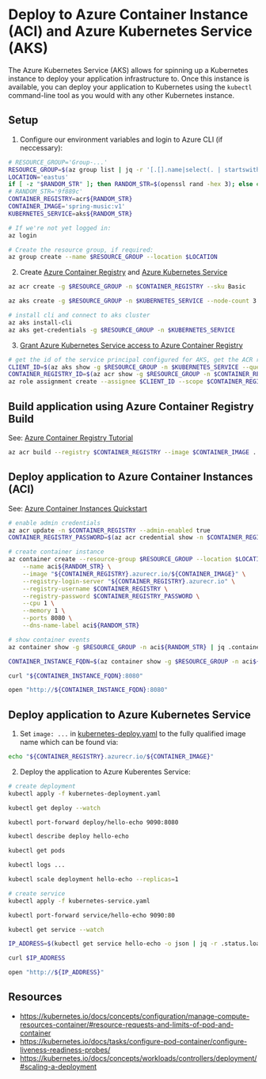 # Deploy to Azure Container Instance (ACI) and Azure Kubernetes Service (AKS)

The Azure Kubernetes Service (AKS) allows for spinning up a Kubernetes instance to deploy your application infrastructure to. Once this instance is available, you can deploy your application to Kubernetes using the `kubectl` command-line tool as you would with any other Kubernetes instance.

## Setup

1. Configure our environment variables and login to Azure CLI (if neccessary):

```bash
# RESOURCE_GROUP='Group-...'
RESOURCE_GROUP=$(az group list | jq -r '[.[].name|select(. | startswith("Group-"))][0]')
LOCATION='eastus'
if [ -z "$RANDOM_STR" ]; then RANDOM_STR=$(openssl rand -hex 3); else echo $RANDOM_STR; fi
# RANDOM_STR='9f889c'
CONTAINER_REGISTRY=acr${RANDOM_STR}
CONTAINER_IMAGE='spring-music:v1'
KUBERNETES_SERVICE=aks${RANDOM_STR}

# If we're not yet logged in:
az login

# Create the resource group, if required:
az group create --name $RESOURCE_GROUP --location $LOCATION
```

2. Create [Azure Container Registry](https://docs.microsoft.com/en-us/azure/container-registry/container-registry-get-started-azure-cli#create-a-container-registry) and [Azure Kubernetes Service](https://docs.microsoft.com/en-us/azure/aks/kubernetes-walkthrough#create-aks-cluster)

```bash
az acr create -g $RESOURCE_GROUP -n $CONTAINER_REGISTRY --sku Basic

az aks create -g $RESOURCE_GROUP -n $KUBERNETES_SERVICE --node-count 3 --generate-ssh-keys

# install cli and connect to aks cluster
az aks install-cli
az aks get-credentials -g $RESOURCE_GROUP -n $KUBERNETES_SERVICE
```

3. [Grant Azure Kubernetes Service access to Azure Container Registry](https://docs.microsoft.com/en-us/azure/container-registry/container-registry-auth-aks#grant-aks-access-to-acr)


```bash
# get the id of the service principal configured for AKS, get the ACR registry resource id, and create role assignment
CLIENT_ID=$(az aks show -g $RESOURCE_GROUP -n $KUBERNETES_SERVICE --query "servicePrincipalProfile.clientId" --output tsv)
CONTAINER_REGISTRY_ID=$(az acr show -g $RESOURCE_GROUP -n $CONTAINER_REGISTRY --query "id" --output tsv)
az role assignment create --assignee $CLIENT_ID --scope $CONTAINER_REGISTRY_ID --role Reader
```

## Build application using Azure Container Registry Build

See: [Azure Container Registry Tutorial](https://docs.microsoft.com/en-us/azure/container-registry/container-registry-tutorial-quick-build)

```bash
az acr build --registry $CONTAINER_REGISTRY --image $CONTAINER_IMAGE .
```

## Deploy application to Azure Container Instances (ACI)

See: [Azure Container Instances Quickstart](https://docs.microsoft.com/en-us/azure/container-instances/container-instances-quickstart#create-a-container)

```bash
# enable admin credentials
az acr update -n $CONTAINER_REGISTRY --admin-enabled true
CONTAINER_REGISTRY_PASSWORD=$(az acr credential show -n $CONTAINER_REGISTRY | jq -r .passwords[0].value)

# create container instance
az container create --resource-group $RESOURCE_GROUP --location $LOCATION \
    --name aci${RANDOM_STR} \
    --image "${CONTAINER_REGISTRY}.azurecr.io/${CONTAINER_IMAGE}" \
    --registry-login-server "${CONTAINER_REGISTRY}.azurecr.io" \
    --registry-username $CONTAINER_REGISTRY \
    --registry-password $CONTAINER_REGISTRY_PASSWORD \
    --cpu 1 \
    --memory 1 \
    --ports 8080 \
    --dns-name-label aci${RANDOM_STR}

# show container events
az container show -g $RESOURCE_GROUP -n aci${RANDOM_STR} | jq .containers[0].instanceView.events[]

CONTAINER_INSTANCE_FQDN=$(az container show -g $RESOURCE_GROUP -n aci${RANDOM_STR} | jq -r .ipAddress.fqdn)

curl "${CONTAINER_INSTANCE_FQDN}:8080"

open "http://${CONTAINER_INSTANCE_FQDN}:8080"
```

## Deploy application to Azure Kubernetes Service

1. Set `image: ...` in [kubernetes-deploy.yaml](kubernetes-deployment.yaml) to the fully qualified image name which can be found via:

```bash
echo "${CONTAINER_REGISTRY}.azurecr.io/${CONTAINER_IMAGE}"
```

2. Deploy the application to Azure Kuberentes Service:

```bash
# create deployment
kubectl apply -f kubernetes-deployment.yaml

kubectl get deploy --watch

kubectl port-forward deploy/hello-echo 9090:8080

kubectl describe deploy hello-echo

kubectl get pods

kubectl logs ...

kubectl scale deployment hello-echo --replicas=1

# create service
kubectl apply -f kubernetes-service.yaml

kubectl port-forward service/hello-echo 9090:80

kubectl get service --watch

IP_ADDRESS=$(kubectl get service hello-echo -o json | jq -r .status.loadBalancer.ingress[0].ip)

curl $IP_ADDRESS

open "http://${IP_ADDRESS}"
```

## Resources

- https://kubernetes.io/docs/concepts/configuration/manage-compute-resources-container/#resource-requests-and-limits-of-pod-and-container
- https://kubernetes.io/docs/tasks/configure-pod-container/configure-liveness-readiness-probes/
- https://kubernetes.io/docs/concepts/workloads/controllers/deployment/#scaling-a-deployment
